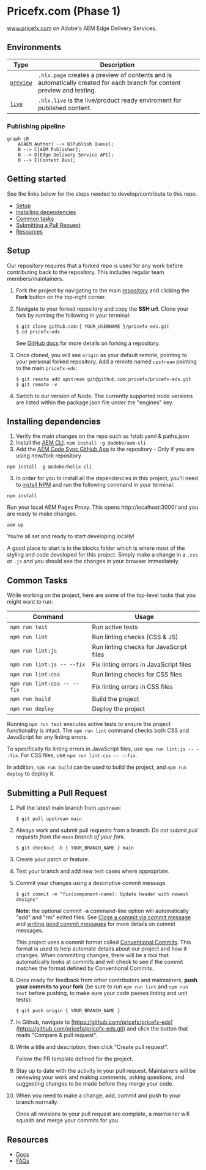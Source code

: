 # Pricefx.com (Phase 1)
www.pricefx.com on Adobe's AEM Edge Delivery Services.

## Environments


| Type                                                                              | Description                                                                                                                                     |
| -------------------------------------------------------------------------------------- | ----------------------------------------------------------------------------------------------------------------------------------------------- |
| [`preview`](https://main--pricefx-eds--pricefx.hlx.page/) | `.hlx.page` creates a preview of contents and is automatically created for each branch for content preview and testing.                                               |
| [`live`](https://main--pricefx-eds--pricefx.hlx.live/) | `.hlx.live` is the live/product ready enviroment for published content. |

### Publishing pipeline

```mermaid
graph LR
    A[AEM Author] --> B[Publish Queue];
    B --> C[AEM Publisher];
    B --> D[Edge Delivery Service API];
    D --> E[Content Bus];
```


## Getting started

See the links below for the steps needed to develop/contribute to this repo.

- [Setup](#setup)
- [Installing dependencies](#installing-dependencies)
- [Common tasks](#common-tasks)
- [Submitting a Pull Request](#submitting-a-pull-request)
- [Resources](#resources)

## Setup

Our repository requires that a forked repo is used for any work before
contributing back to the repository. This includes regular team members/maintainers.

1. Fork the project by navigating to the main
[repository](https://github.com/pricefx/pricefx-eds) and
clicking the **Fork** button on the top-right corner.
2. Navigate to your forked repository and copy the **SSH url**. Clone your fork
by running the following in your terminal:
    
    ```
    $ git clone github.com:{ YOUR_USERNAME }/pricefx-eds.git
    $ cd pricefx-eds
    ```
    
    See [GitHub docs](https://help.github.com/articles/fork-a-repo/) for more
    details on forking a repository.
   
3. Once cloned, you will see `origin` as your default remote, pointing to your
personal forked repository. Add a remote named `upstream` pointing to the
main `pricefx-eds`:
    
    ```
    $ git remote add upstream git@github.com:pricefx/pricefx-eds.git
    $ git remote -v
    ```
    
4. Switch to our version of Node. The currently supported node versions are
listed within the package.json file under the "engines" key.


## Installing dependencies

1. Verify the main changes on the repo such as fstab.yaml & paths.json
2. Install the [AEM CLI](https://github.com/adobe/helix-cli). ```npm install -g @adobe/aem-cli``` 
3. Add the [AEM Code Sync GitHub App](https://github.com/apps/aem-code-sync) to the repository - Only if you are using new/fork repository

```
npm install -g @adobe/helix-cli
```

3. In order for you to install all the dependencies in this project, you'll need to
[install NPM]([https://yarnpkg.com/en/docs/install](https://docs.npmjs.com/downloading-and-installing-node-js-and-npm)) and run the following
command in your terminal:

```
npm install
```

Run your local AEM Pages Proxy. This opens http://localhost:3000/ and you are ready to make changes.

```
aem up
```

You're all set and ready to start developing locally! 

A good place to start is in the blocks folder which is where most of the styling and code developed for this project. Simply make a change in a `.css` or `.js` and you should see the changes in your browser immediately.

## Common Tasks

While working on the project, here are some of the top-level tasks that you might want to run:

| Command                    | Usage                                               |
| -------------------------- | --------------------------------------------------- |
| `npm run test`             | Run active tests                                    |
| `npm run lint`             | Run linting checks (CSS & JS)                       |
| `npm run lint:js`          | Run linting checks for JavaScript files             |
| `npm run lint:js -- --fix` | Fix linting errors in JavaScript files              |
| `npm run lint:css`         | Run linting checks for CSS files                    |
| `npm run lint:css -- --fix`| Fix linting errors in CSS files                     |
| `npm run build`            | Build the project                                   |
| `npm run deploy`           | Deploy the project                                  |

Running `npm run test` executes active tests to ensure the project functionality is intact. The `npm run lint` command checks both CSS and JavaScript for any linting errors. 

To specifically fix linting errors in JavaScript files, use `npm run lint:js -- --fix`. For CSS files, use `npm run lint:css -- --fix`.

In addition, `npm run build` can be used to build the project, and `npm run deploy` to deploy it.


## Submitting a Pull Request

1. Pull the latest main branch from `upstream`:
    
    ```
    $ git pull upstream main
    ```
    
2. Always work and submit pull requests from a branch. *Do not submit pull
requests from the `main` branch of your fork*.
    
    ```
    $ git checkout -b { YOUR_BRANCH_NAME } main
    
    ```
    
3. Create your patch or feature.
4. Test your branch and add new test cases where appropriate.
5. Commit your changes using a descriptive commit message.
    
    ```
    $ git commit -m "fix(component-name): Update header with newest designs"
    ```
    
    **Note:** the optional commit -a command-line option will automatically "add"
    and "rm" edited files. See
    [Close a commit via commit message](https://help.github.com/articles/closing-issues-via-commit-messages/)
    and
    [writing good commit messages](https://github.com/erlang/otp/wiki/Writing-good-commit-messages)
    for more details on commit messages.
    
    This project uses a commit format called
    [Conventional Commits](https://www.conventionalcommits.org/). This format is
    used to help automate details about our project and how it changes. When
    committing changes, there will be a tool that automatically looks at commits
    and will check to see if the commit matches the format defined by
    Conventional Commits.
    
6. Once ready for feedback from other contributors and maintainers, **push your
commits to your fork** (be sure to run `npm run lint` and `npm run test` before pushing, to
make sure your code passes linting and unit tests):
    
    ```
    $ git push origin { YOUR_BRANCH_NAME }
    ```
    
7. In Github, navigate to
[https://github.com/pricefx/pricefx-eds](https://github.com/pricefx/pricefx-eds.git)
and click the button that reads "Compare & pull request".
8. Write a title and description, then click "Create pull request".
    
    Follow the PR template defined for the project.
    
9. Stay up to date with the activity in your pull request. Maintainers will be
reviewing your work and making comments, asking questions, and suggesting
changes to be made before they merge your code. 
10. When you need to make a
change, add, commit and push to your branch normally.
    
    Once all revisions to your pull request are complete, a maintainer will
    squash and merge your commits for you.
    
## Resources
    
- [Docs](https://www.hlx.live/docs/)
- [FAQs](https://www.hlx.live/docs/faq)
